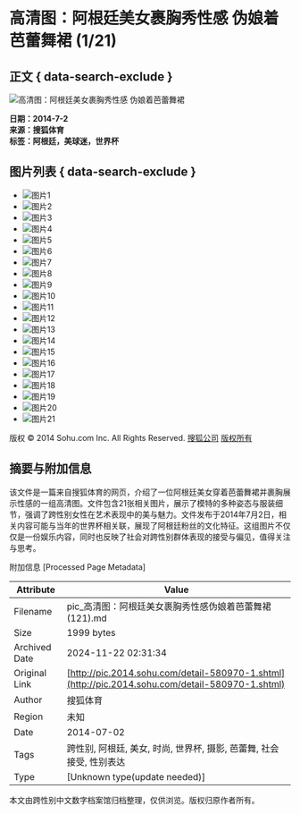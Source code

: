 # 高清图：阿根廷美女裹胸秀性感 伪娘着芭蕾舞裙 (1/21)

## 正文 { data-search-exclude }


![高清图：阿根廷美女裹胸秀性感 伪娘着芭蕾舞裙](http://m1.biz.itc.cn/pic/new/n/20/93/Img6849320_n.jpg)

**日期：2014-7-2**  
**来源：搜狐体育**  
**标签：阿根廷，美球迷，世界杯**  

## 图片列表 { data-search-exclude }
- ![图片1](http://m3.biz.itc.cn/pic/new/stn/22/93/Img6849322_stn.jpg)
- ![图片2](http://m1.biz.itc.cn/pic/new/stn/20/93/Img6849320_stn.jpg)
- ![图片3](http://m4.biz.itc.cn/pic/new/stn/19/93/Img6849319_stn.jpg)
- ![图片4](http://m1.biz.itc.cn/pic/new/stn/24/93/Img6849324_stn.jpg)
- ![图片5](http://m4.biz.itc.cn/pic/new/stn/23/93/Img6849323_stn.jpg)
- ![图片6](http://m2.biz.itc.cn/pic/new/stn/21/93/Img6849321_stn.jpg)
- ![图片7](http://m3.biz.itc.cn/pic/new/stn/18/93/Img6849318_stn.jpg)
- ![图片8](http://m2.biz.itc.cn/pic/new/stn/17/93/Img6849317_stn.jpg)
- ![图片9](http://m4.biz.itc.cn/pic/new/stn/15/93/Img6849315_stn.jpg)
- ![图片10](http://m1.biz.itc.cn/pic/new/stn/12/88/Img6848812_stn.jpg)
- ![图片11](http://m2.biz.itc.cn/pic/new/stn/13/88/Img6848813_stn.jpg)
- ![图片12](http://m1.biz.itc.cn/pic/new/stn/16/88/Img6848816_stn.jpg)
- ![图片13](http://m4.biz.itc.cn/pic/new/stn/15/88/Img6848815_stn.jpg)
- ![图片14](http://m3.biz.itc.cn/pic/new/stn/14/88/Img6848814_stn.jpg)
- ![图片15](http://m4.biz.itc.cn/pic/new/stn/11/88/Img6848811_stn.jpg)
- ![图片16](http://m3.biz.itc.cn/pic/new/stn/10/88/Img6848810_stn.jpg)
- ![图片17](http://m2.biz.itc.cn/pic/new/stn/09/88/Img6848809_stn.jpg)
- ![图片18](http://m1.biz.itc.cn/pic/new/stn/08/88/Img6848808_stn.jpg)
- ![图片19](http://m4.biz.itc.cn/pic/new/stn/07/88/Img6848807_stn.jpg)
- ![图片20](http://m3.biz.itc.cn/pic/new/stn/06/88/Img6848806_stn.jpg)
- ![图片21](http://m1.biz.itc.cn/pic/new/stn/16/93/Img6849316_stn.jpg)

版权 © 2014 Sohu.com Inc. All Rights Reserved. [搜狐公司](http://corp.sohu.com/s2007/copyright/) [版权所有](http://corp.sohu.com/s2007/copyright/)

## 摘要与附加信息

<!-- tcd_abstract -->
该文件是一篇来自搜狐体育的网页，介绍了一位阿根廷美女穿着芭蕾舞裙并裹胸展示性感的一组高清图。文件包含21张相关图片，展示了模特的多种姿态与服装细节，强调了跨性别女性在艺术表现中的美与魅力。文件发布于2014年7月2日，相关内容可能与当年的世界杯相关联，展现了阿根廷粉丝的文化特征。这组图片不仅仅是一份娱乐内容，同时也反映了社会对跨性别群体表现的接受与偏见，值得关注与思考。
<!-- tcd_abstract_end -->

附加信息 [Processed Page Metadata]

| Attribute       | Value                                  |
|-----------------|----------------------------------------|
| Filename        | pic_高清图：阿根廷美女裹胸秀性感伪娘着芭蕾舞裙(121).md                             |
| Size            | 1999 bytes                           |
| Archived Date   | 2024-11-22 02:31:34                             |
| Original Link   | [http://pic.2014.sohu.com/detail-580970-1.shtml](http://pic.2014.sohu.com/detail-580970-1.shtml)                       |
| Author          | 搜狐体育                               |
| Region          | 未知                               |
| Date            | 2014-07-02                                 |
| Tags            | 跨性别, 阿根廷, 美女, 时尚, 世界杯, 摄影, 芭蕾舞, 社会接受, 性别表达                                 |
| Type            | [Unknown type(update needed)]                                 |
<!-- tcd_table_end -->

本文由跨性别中文数字档案馆归档整理，仅供浏览。版权归原作者所有。
